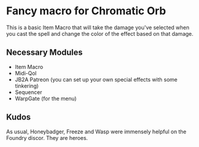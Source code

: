 # Fancy macro for Chromatic Orb

This is a basic Item Macro that will take the damage you've selected when you cast the spell and change the color of the effect based on that damage.

## Necessary Modules

- Item Macro
- Midi-Qol
- JB2A Patreon (you can set up your own special effects with some tinkering)
- Sequencer
- WarpGate (for the menu)

## Kudos

As usual, Honeybadger, Freeze and Wasp were immensely helpful on the Foundry discor. They are heroes.
